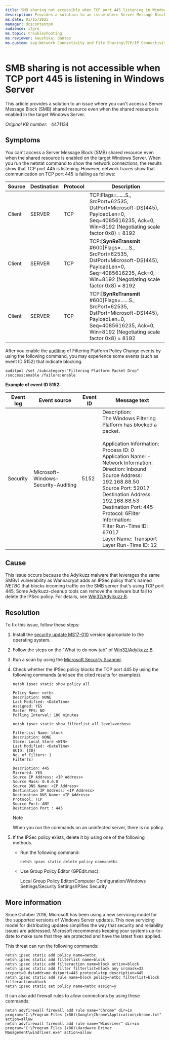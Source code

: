 ```yaml
---
title: SMB sharing not accessible when TCP port 445 listening in Windows Server
description: Provides a solution to an issue where Server Message Block (SMB) sharing is not accessible when TCP port 445 is listening in Windows Server.
ms.date: 01/15/2025
manager: dcscontentpm
audience: itpro
ms.topic: troubleshooting
ms.reviewer: kaushika, dantes
ms.custom: sap:Network Connectivity and File Sharing\TCP/IP Connectivity (TCP Protocol, NLA, WinHTTP), csstroubleshoot
---
```

# SMB sharing is not accessible when TCP port 445 is listening in Windows Server

This article provides a solution to an issue where you can't access a Server Message Block (SMB) shared resource even when the shared resource is enabled in the target Windows Server.

_Original KB number:_ &nbsp; 4471134

## Symptoms

You can't access a Server Message Block (SMB) shared resource even when the shared resource is enabled on the target Windows Server. When you run the netstat command to show the network connections, the results show that TCP port 445 is listening. However, network traces show that communication on TCP port 445 is failing as follows:

|Source|Destination|Protocol|Description|
|---|---|---|---|
|Client|SERVER|TCP|TCP:Flags=......S., SrcPort=62535, DstPort=Microsoft-DS(445), PayloadLen=0, Seq=4085616235, Ack=0, Win=8192 (Negotiating scale factor 0x8) = 8192|
|Client|SERVER|TCP|TCP:[**SynReTransmit** #600]Flags=......S., SrcPort=62535, DstPort=Microsoft-DS(445), PayloadLen=0, Seq=4085616235, Ack=0, Win=8192 (Negotiating scale factor 0x8) = 8192|
|Client|SERVER|TCP|TCP:[**SynReTransmit** #600]Flags=......S., SrcPort=62535, DstPort=Microsoft-DS(445), PayloadLen=0, Seq=4085616235, Ack=0, Win=8192 (Negotiating scale factor 0x8) = 8192|
  
After you enable the [auditing](/windows/desktop/FWP/auditing-and-logging) of Filtering Platform Policy Change events by using the following command, you may experience some events (such as event ID 5152) that indicate blocking.

```console
auditpol /set /subcategory:"Filtering Platform Packet Drop" /success:enable /failure:enable
```

**Example of event ID 5152:**

|Event log|Event source|Event ID|Message text|
|---|---|---|---|
|Security|Microsoft-Windows-Security-Auditing|5152|Description:<br/>The Windows Filtering Platform has blocked a packet.<br/><br/>Application Information:<br/>Process ID: 0<br/>Application Name: -<br/>Network Information:<br/>Direction: Inbound<br/>Source Address: 192.168.88.50<br/>Source Port: 52017<br/>Destination Address: 192.168.88.53<br/>Destination Port: 445<br/>Protocol: 6Filter Information:<br/>Filter Run-Time ID: 67017<br/>Layer Name: Transport<br/>Layer Run-Time ID: 12|
  
## Cause

This issue occurs because the Adylkuzz malware that leverages the same SMBv1 vulnerability as Wannacrypt adds an IPSec policy that's named _NETBC_ that blocks incoming traffic on the SMB server that's using TCP port 445. Some Adylkuzz-cleanup tools can remove the malware but fail to delete the IPSec policy. For details, see [Win32/Adylkuzz.B](https://www.microsoft.com/en-US/wdsi/threats/malware-encyclopedia-description?Name=Trojan:Win32/Adylkuzz.B).

## Resolution

To fix this issue, follow these steps:

1. Install the [security update MS17-010](/security-updates/SecurityBulletins/2017/ms17-010) version appropriate to the operating system.
2. Follow the steps on the "What to do now tab" of [Win32/Adylkuzz.B](https://www.microsoft.com/en-US/wdsi/threats/malware-encyclopedia-description?Name=Trojan:Win32/Adylkuzz.B).
3. Run a scan by using the [Microsoft Security Scanner](/windows/security/threat-protection/intelligence/safety-scanner-download).
4. Check whether the IPSec policy blocks the TCP port 445 by using the following commands (and see the cited results for examples).

    ```console
    netsh ipsec static show policy all
    ```

    ```output
    Policy Name: netbc  
    Description: NONE  
    Last Modified: <DateTime>  
    Assigned: YES  
    Master PFS: NO  
    Polling Interval: 180 minutes
    ```

    ```console
    netsh ipsec static show filterlist all level=verbose
    ```

    ```output
    FilterList Name: block  
    Description: NONE  
    Store: Local Store <WIN>  
    Last Modified: <DateTime>  
    GUID: {ID}  
    No. of Filters: 1  
    Filter(s)  
    ---------  
    Description: 445  
    Mirrored: YES  
    Source IP Address: <IP Address>  
    Source Mask: 0.0.0.0  
    Source DNS Name: <IP Address>  
    Destination IP Address: <IP Address>  
    Destination DNS Name: <IP Address>  
    Protocol: TCP  
    Source Port: ANY  
    Destination Port : 445  
    ```

    > [!NOTE]
    > When you run the commands on an uninfected server, there is no policy.

5. If the IPSec policy exists, delete it by using one of the following methods.

    - Run the following command:

        ```console
        netsh ipsec static delete policy name=netbc
        ```

    - Use Group Policy Editor (GPEdit.msc):

        Local Group Policy Editor/Computer Configuration/Windows Settings/Security Settings/IPSec Security

## More information

Since October 2016, Microsoft has been using a new servicing model for the supported versions of Windows Server updates. This new servicing model for distributing updates simplifies the way that security and reliability issues are addressed. Microsoft recommends keeping your systems up-to-date to make sure that they are protected and have the latest fixes applied.

This threat can run the following commands:

```console
netsh ipsec static add policy name=netbc
netsh ipsec static add filterlist name=block
netsh ipsec static add filteraction name=block action=block
netsh ipsec static add filter filterlist=block any srcmask=32 srcport=0 dstaddr=me dstport=445 protocol=tcp description=445
netsh ipsec static add rule name=block policy=netbc filterlist=block filteraction=block
netsh ipsec static set policy name=netbc assign=y
```

It can also add firewall rules to allow connections by using these commands:

```console
netsh advfirewall firewall add rule name="Chrome" dir=in program="C:\Program Files (x86)\Google\Chrome\Application\chrome.txt" action=allow
netsh advfirewall firewall add rule name="Windriver" dir=in program="C:\Program Files (x86)\Hardware Driver Management\windriver.exe" action=allow
```
